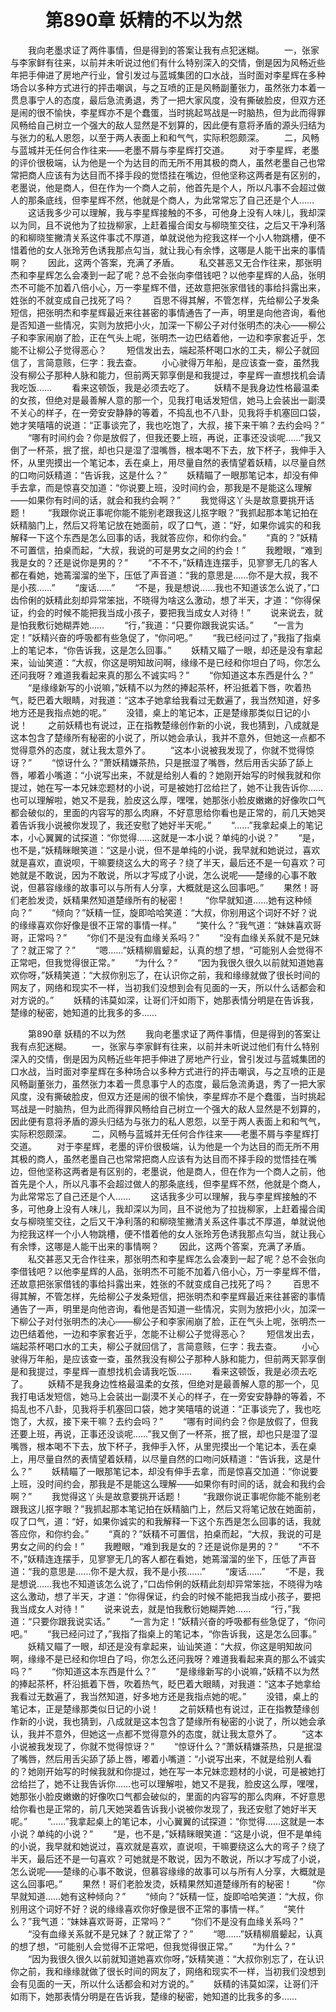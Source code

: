 # 　　第890章 妖精的不以为然
　　我向老墨求证了两件事情，但是得到的答案让我有点犯迷糊。
　　一，张家与李家鲜有往来，以前并未听说过他们有什么特别深入的交情，倒是因为风畅近些年把手伸进了房地产行业，曾引发过与蓝城集团的口水战，当时面对李星辉在多种场合以多种方式进行的抨击嘲讽，与之互喷的正是风畅副董张力，虽然张力本着一贯息事宁人的态度，最后急流勇退，秀了一把大家风度，没有撕破脸皮，但双方还是闹的很不愉快，李星辉亦不是个蠢蛋，当时挑起骂战是一时脑热，但为此而得罪风畅给自己树立一个强大的敌人显然是不划算的，因此便有意将矛盾的源头归结为与张力的私人恩怨，以至于两人表面上和和气气，实际积怨颇深。
　　二，风畅与蓝城并无任何合作往来——老墨不屑与李星辉打交道。
　　对于李星辉，老墨的评价很极端，认为他是一个为达目的而无所不用其极的商人，虽然老墨自己也常常把商人应该有为达目而不择手段的觉悟挂在嘴边，但他坚称这两者是有区别的，老墨说，他是商人，但在作为一个商人之前，他首先是个人，所以凡事不会超过做人的那条底线，但李星辉不然，他就是个商人，为此常常忘了自己还是个人……
　　这话我多少可以理解，我与李星辉接触的不多，可他身上没有人味儿，我却深以为同，且不说他为了拉拢柳家，上赶着撮合闺女与柳晓笙交往，之后又干净利落的和柳晓笙撇清关系这件事忒不厚道，单就说他为挖我这样一个小人物跳槽，便不惜着他的女人张玲芳色诱我那点勾当，就让我心有余悸，这哪是人能干出来的事情啊？
　　因此，这两个答案，充满了矛盾。
　　私交甚恶又无合作往来，那张明杰和李星辉怎么会凑到一起了呢？总不会张向李借钱吧？以他李星辉的人品，张明杰不可能不加着八倍小心，万一李星辉不借，还故意把张家借钱的事给抖露出来，姓张的不就变成自己找死了吗？
　　百思不得其解，不管怎样，先给柳公子发条短信，把张明杰和李星辉最近来往甚密的事情通告了一声，明里是向他咨询，看他是否知道一些情况，实则为放把小火，加深一下柳公子对付张明杰的决心——柳公子和李家闹崩了脸，正在气头上呢，张明杰一边巴结着他，一边和李家套近乎，怎能不让柳公子觉得恶心？
　　短信发出去，端起茶杯喝口水的工夫，柳公子就回信了，言简意赅，仨字：我去查。
　　小心驶得万年船，是应该查一查，虽然我没有柳公子那种人脉和能力，但前两天郭享倒是和我提过，李星辉一直想找机会请我吃饭……
　　看来这顿饭，我是必须去吃了。
　　妖精不是我身边性格最温柔的女孩，但绝对是最善解人意的那一个，见我打电话发短信，她马上会装出一副漠不关心的样子，在一旁安安静静的等着，不捣乱也不八卦，见我将手机塞回口袋，她才笑嘻嘻的说道：“正事谈完了，我也吃饱了，大叔，接下来干嘛？去约会吗？”
　　“哪有时间约会？你是放假了，但我还要上班，再说，正事还没谈呢……”我又倒了一杯茶，抿了抿，却也只是湿了湿嘴唇，根本喝不下去，放下杯子，我伸手入怀，从里兜摸出一个笔记本，丢在桌上，用尽量自然的表情望着妖精，以尽量自然的口吻问妖精道：“告诉我，这是什么？”
　　妖精瞄了一眼那笔记本，却没有伸手去拿，而是惊喜交加道：“你说要上班，没时间约会，那我是不是能这么理解——如果你有时间的话，就会和我约会啊？”
　　我觉得这丫头是故意要挑开话题！
　　“我跟你说正事呢你能不能别老跟我这儿抠字眼？”我抓起那本笔记拍在妖精脑门上，然后又将笔记放在她面前，叹了口气，道：“好，如果你诚实的和我解释一下这个东西是怎么回事的话，我就答应你，和你约会。”
　　“真的？”妖精不可置信，拍桌而起，“大叔，我说的可是男女之间的约会！”
　　我瞪眼，“难到我是女的？还是说你是男的？”
　　“不不不，”妖精连连摆手，见寥寥无几的客人都在看她，她蔫溜溜的坐下，压低了声音道：“我的意思是……你不是大叔，我不是小孩……”
　　“废话……”
　　“不是，我是想说……我也不知道该怎么说了，”口齿伶俐的妖精此刻却异常笨拙，不晓得为啥这么激动，想了半天，才道：“你得保证，约会的时候不能把我当成小孩子，要把我当成女人对待！”
　　说来说去，就是怕我敷衍她糊弄她……
　　“行，”我道：“只要你跟我说实话。”
　　“一言为定！”妖精兴奋的呼吸都有些急促了，“你问吧。”
　　“我已经问过了，”我指了指桌上的笔记本，“你告诉我，这是怎么回事。”
　　妖精又瞄了一眼，却还是没有拿起来，讪讪笑道：“大叔，你这是明知故问啊，缘缘不是已经和你坦白了吗，你怎么还问我呀？难道我看起来真的那么不诚实吗？”
　　“你知道这本东西是什么？”
　　“是缘缘新写的小说嘛，”妖精不以为然的捧起茶杯，杯沿抵着下唇，吹着热气，眨巴着大眼睛，对我道：“这本子她拿给我看过无数遍了，我当然知道，好多地方还是我指点她的呢。”
　　没错，桌上的笔记本，正是楚缘那类似日记的小说！
　　之前妖精也有说过，正在指教楚缘创作新的小说，我也猜到，八成就是这本包含了楚缘所有秘密的小说了，所以她会承认，我并不意外，但她这一点都不觉得意外的态度，就让我太意外了。
　　“这本小说被我发现了，你就不觉得惊讶？”
　　“惊讶什么？”萧妖精嫌茶热，只是抿湿了嘴唇，然后用舌尖舔了舔上唇，嘟着小嘴道：“小说写出来，不就是给别人看的？她刚开始写的时候我就和你提过，她在写一本兄妹恋题材的小说，可是被她打岔给拦了，她不让我告诉你……也可以理解啦，她又不是我，脸皮这么厚，嘿嘿，她那张小脸皮嫩嫩的好像吹口气都会破似的，里面的内容写的那么肉麻，不好意思给你看也是正常的，前几天她哭着告诉我小说被你发现了，我还安慰了她好半天呢。”
　　“……”我拿起桌上的笔记本，小心翼翼的试探道：“你觉得……这就是一本小说？单纯的小说？”
　　“是，也不是，”妖精眯眼笑道：“这是小说，但不是单纯的小说，我早就和她说过，喜欢就是喜欢，直说呗，干嘛要绕这么大的弯子？绕了半天，最后还不是一句喜欢？可她就是不敢说，因为不敢说，所以才写成了小说，怎么说呢——楚缘的心事不敢说，但慕容缘缘的故事可以与所有人分享，大概就是这么回事吧。”
　　果然！哥们老脸发烫，妖精果然知道楚缘所有的秘密！
　　“你早就知道……她有这种倾向？”
　　“倾向？”妖精一怔，旋即哈哈笑道：“大叔，你别用这个词好不好？说的缘缘喜欢你好像是很不正常的事情一样。”
　　“笑什么？”我气道：“妹妹喜欢哥哥，正常吗？”
　　“你们不是没有血缘关系吗？”
　　“没有血缘关系就不是兄妹了？就正常了？”
　　“嗯……”妖精柳眉颦起，认真的想了想，“可能别人会觉得不正常吧，但我觉得很正常。”
　　“为什么？”
　　“因为我很久很久以前就知道她喜欢你呀，”妖精笑道：“大叔你别忘了，在认识你之前，我和缘缘就做了很长时间的网友了，网络和现实不一样，当初我们没想到会有见面的一天，所以什么话都会和对方说的。”
　　妖精的讳莫如深，让哥们汗如雨下，她那表情分明是在告诉我，楚缘的秘密，她知道的比我多的多……

　　第890章 妖精的不以为然
　　我向老墨求证了两件事情，但是得到的答案让我有点犯迷糊。
　　一，张家与李家鲜有往来，以前并未听说过他们有什么特别深入的交情，倒是因为风畅近些年把手伸进了房地产行业，曾引发过与蓝城集团的口水战，当时面对李星辉在多种场合以多种方式进行的抨击嘲讽，与之互喷的正是风畅副董张力，虽然张力本着一贯息事宁人的态度，最后急流勇退，秀了一把大家风度，没有撕破脸皮，但双方还是闹的很不愉快，李星辉亦不是个蠢蛋，当时挑起骂战是一时脑热，但为此而得罪风畅给自己树立一个强大的敌人显然是不划算的，因此便有意将矛盾的源头归结为与张力的私人恩怨，以至于两人表面上和和气气，实际积怨颇深。
　　二，风畅与蓝城并无任何合作往来——老墨不屑与李星辉打交道。
　　对于李星辉，老墨的评价很极端，认为他是一个为达目的而无所不用其极的商人，虽然老墨自己也常常把商人应该有为达目而不择手段的觉悟挂在嘴边，但他坚称这两者是有区别的，老墨说，他是商人，但在作为一个商人之前，他首先是个人，所以凡事不会超过做人的那条底线，但李星辉不然，他就是个商人，为此常常忘了自己还是个人……
　　这话我多少可以理解，我与李星辉接触的不多，可他身上没有人味儿，我却深以为同，且不说他为了拉拢柳家，上赶着撮合闺女与柳晓笙交往，之后又干净利落的和柳晓笙撇清关系这件事忒不厚道，单就说他为挖我这样一个小人物跳槽，便不惜着他的女人张玲芳色诱我那点勾当，就让我心有余悸，这哪是人能干出来的事情啊？
　　因此，这两个答案，充满了矛盾。
　　私交甚恶又无合作往来，那张明杰和李星辉怎么会凑到一起了呢？总不会张向李借钱吧？以他李星辉的人品，张明杰不可能不加着八倍小心，万一李星辉不借，还故意把张家借钱的事给抖露出来，姓张的不就变成自己找死了吗？
　　百思不得其解，不管怎样，先给柳公子发条短信，把张明杰和李星辉最近来往甚密的事情通告了一声，明里是向他咨询，看他是否知道一些情况，实则为放把小火，加深一下柳公子对付张明杰的决心——柳公子和李家闹崩了脸，正在气头上呢，张明杰一边巴结着他，一边和李家套近乎，怎能不让柳公子觉得恶心？
　　短信发出去，端起茶杯喝口水的工夫，柳公子就回信了，言简意赅，仨字：我去查。
　　小心驶得万年船，是应该查一查，虽然我没有柳公子那种人脉和能力，但前两天郭享倒是和我提过，李星辉一直想找机会请我吃饭……
　　看来这顿饭，我是必须去吃了。
　　妖精不是我身边性格最温柔的女孩，但绝对是最善解人意的那一个，见我打电话发短信，她马上会装出一副漠不关心的样子，在一旁安安静静的等着，不捣乱也不八卦，见我将手机塞回口袋，她才笑嘻嘻的说道：“正事谈完了，我也吃饱了，大叔，接下来干嘛？去约会吗？”
　　“哪有时间约会？你是放假了，但我还要上班，再说，正事还没谈呢……”我又倒了一杯茶，抿了抿，却也只是湿了湿嘴唇，根本喝不下去，放下杯子，我伸手入怀，从里兜摸出一个笔记本，丢在桌上，用尽量自然的表情望着妖精，以尽量自然的口吻问妖精道：“告诉我，这是什么？”
　　妖精瞄了一眼那笔记本，却没有伸手去拿，而是惊喜交加道：“你说要上班，没时间约会，那我是不是能这么理解——如果你有时间的话，就会和我约会啊？”
　　我觉得这丫头是故意要挑开话题！
　　“我跟你说正事呢你能不能别老跟我这儿抠字眼？”我抓起那本笔记拍在妖精脑门上，然后又将笔记放在她面前，叹了口气，道：“好，如果你诚实的和我解释一下这个东西是怎么回事的话，我就答应你，和你约会。”
　　“真的？”妖精不可置信，拍桌而起，“大叔，我说的可是男女之间的约会！”
　　我瞪眼，“难到我是女的？还是说你是男的？”
　　“不不不，”妖精连连摆手，见寥寥无几的客人都在看她，她蔫溜溜的坐下，压低了声音道：“我的意思是……你不是大叔，我不是小孩……”
　　“废话……”
　　“不是，我是想说……我也不知道该怎么说了，”口齿伶俐的妖精此刻却异常笨拙，不晓得为啥这么激动，想了半天，才道：“你得保证，约会的时候不能把我当成小孩子，要把我当成女人对待！”
　　说来说去，就是怕我敷衍她糊弄她……
　　“行，”我道：“只要你跟我说实话。”
　　“一言为定！”妖精兴奋的呼吸都有些急促了，“你问吧。”
　　“我已经问过了，”我指了指桌上的笔记本，“你告诉我，这是怎么回事。”
　　妖精又瞄了一眼，却还是没有拿起来，讪讪笑道：“大叔，你这是明知故问啊，缘缘不是已经和你坦白了吗，你怎么还问我呀？难道我看起来真的那么不诚实吗？”
　　“你知道这本东西是什么？”
　　“是缘缘新写的小说嘛，”妖精不以为然的捧起茶杯，杯沿抵着下唇，吹着热气，眨巴着大眼睛，对我道：“这本子她拿给我看过无数遍了，我当然知道，好多地方还是我指点她的呢。”
　　没错，桌上的笔记本，正是楚缘那类似日记的小说！
　　之前妖精也有说过，正在指教楚缘创作新的小说，我也猜到，八成就是这本包含了楚缘所有秘密的小说了，所以她会承认，我并不意外，但她这一点都不觉得意外的态度，就让我太意外了。
　　“这本小说被我发现了，你就不觉得惊讶？”
　　“惊讶什么？”萧妖精嫌茶热，只是抿湿了嘴唇，然后用舌尖舔了舔上唇，嘟着小嘴道：“小说写出来，不就是给别人看的？她刚开始写的时候我就和你提过，她在写一本兄妹恋题材的小说，可是被她打岔给拦了，她不让我告诉你……也可以理解啦，她又不是我，脸皮这么厚，嘿嘿，她那张小脸皮嫩嫩的好像吹口气都会破似的，里面的内容写的那么肉麻，不好意思给你看也是正常的，前几天她哭着告诉我小说被你发现了，我还安慰了她好半天呢。”
　　“……”我拿起桌上的笔记本，小心翼翼的试探道：“你觉得……这就是一本小说？单纯的小说？”
　　“是，也不是，”妖精眯眼笑道：“这是小说，但不是单纯的小说，我早就和她说过，喜欢就是喜欢，直说呗，干嘛要绕这么大的弯子？绕了半天，最后还不是一句喜欢？可她就是不敢说，因为不敢说，所以才写成了小说，怎么说呢——楚缘的心事不敢说，但慕容缘缘的故事可以与所有人分享，大概就是这么回事吧。”
　　果然！哥们老脸发烫，妖精果然知道楚缘所有的秘密！
　　“你早就知道……她有这种倾向？”
　　“倾向？”妖精一怔，旋即哈哈笑道：“大叔，你别用这个词好不好？说的缘缘喜欢你好像是很不正常的事情一样。”
　　“笑什么？”我气道：“妹妹喜欢哥哥，正常吗？”
　　“你们不是没有血缘关系吗？”
　　“没有血缘关系就不是兄妹了？就正常了？”
　　“嗯……”妖精柳眉颦起，认真的想了想，“可能别人会觉得不正常吧，但我觉得很正常。”
　　“为什么？”
　　“因为我很久很久以前就知道她喜欢你呀，”妖精笑道：“大叔你别忘了，在认识你之前，我和缘缘就做了很长时间的网友了，网络和现实不一样，当初我们没想到会有见面的一天，所以什么话都会和对方说的。”
　　妖精的讳莫如深，让哥们汗如雨下，她那表情分明是在告诉我，楚缘的秘密，她知道的比我多的多……
